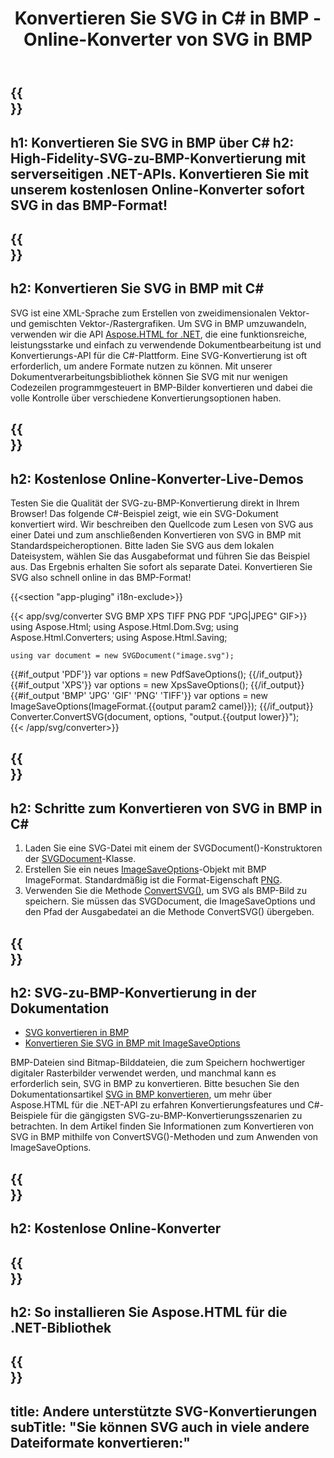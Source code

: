 ﻿---
translation: true
template: /templates/_template-conversion-child.md
title: Konvertieren Sie SVG in C# in BMP - Online-Konverter von SVG in BMP
description: Konvertieren Sie SVG in C# in BMP. Verwenden Sie einfach die Konverter-API innerhalb von ASP.NET oder einer beliebigen .NET-Anwendung. Probieren Sie den Online-SVG-zu-BMP-Konverter kostenlos aus!
url: /net/conversion/svg-to-bmp/
family: html
platformtag: net
feature: conversion
informat: SVG
outformat: BMP
otherformats: PDF XPS GIF JPEG PNG TIFF
---

{{<section banner>}}
---
h1: Konvertieren Sie SVG in BMP über C#
h2: High-Fidelity-SVG-zu-BMP-Konvertierung mit serverseitigen .NET-APIs. Konvertieren Sie mit unserem kostenlosen Online-Konverter sofort SVG in das BMP-Format!
---

{{<section overview>}}
---
h2: Konvertieren Sie SVG in BMP mit C#
---

SVG ist eine XML-Sprache zum Erstellen von zweidimensionalen Vektor- und gemischten Vektor-/Rastergrafiken. Um SVG in BMP umzuwandeln, verwenden wir die API [Aspose.HTML for .NET](https://products.aspose.com/html/net/), die eine funktionsreiche, leistungsstarke und einfach zu verwendende Dokumentbearbeitung ist und Konvertierungs-API für die C#-Plattform. Eine SVG-Konvertierung ist oft erforderlich, um andere Formate nutzen zu können. Mit unserer Dokumentverarbeitungsbibliothek können Sie SVG mit nur wenigen Codezeilen programmgesteuert in BMP-Bilder konvertieren und dabei die volle Kontrolle über verschiedene Konvertierungsoptionen haben.

{{<section demos>}}
---
h2: Kostenlose Online-Konverter-Live-Demos
---

Testen Sie die Qualität der SVG-zu-BMP-Konvertierung direkt in Ihrem Browser! Das folgende C#-Beispiel zeigt, wie ein SVG-Dokument konvertiert wird. Wir beschreiben den Quellcode zum Lesen von SVG aus einer Datei und zum anschließenden Konvertieren von SVG in BMP mit Standardspeicheroptionen. Bitte laden Sie SVG aus dem lokalen Dateisystem, wählen Sie das Ausgabeformat und führen Sie das Beispiel aus. Das Ergebnis erhalten Sie sofort als separate Datei. Konvertieren Sie SVG also schnell online in das BMP-Format!

{{<section "app-pluging" i18n-exclude>}}

{{< app/svg/converter SVG BMP XPS TIFF PNG PDF "JPG|JPEG" GIF>}}
using Aspose.Html;
using Aspose.Html.Dom.Svg;
using Aspose.Html.Converters;
using Aspose.Html.Saving;

    using var document = new SVGDocument("image.svg");
{{#if_output 'PDF'}}
    var options = new PdfSaveOptions();
{{/if_output}}
{{#if_output 'XPS'}}
    var options = new XpsSaveOptions();
{{/if_output}}
{{#if_output 'BMP' 'JPG' 'GIF' 'PNG' 'TIFF'}}
    var options = new ImageSaveOptions(ImageFormat.{{output param2 camel}});
{{/if_output}}
    Converter.ConvertSVG(document, options, "output.{{output lower}}");   
{{< /app/svg/converter>}}


{{<section steps>}}
---
h2: Schritte zum Konvertieren von SVG in BMP in C#
---
1. Laden Sie eine SVG-Datei mit einem der SVGDocument()-Konstruktoren der [SVGDocument](https://apireference.aspose.com/html/net/aspose.html.dom.svg/svgdocument)-Klasse.
1. Erstellen Sie ein neues [ImageSaveOptions](https://apireference.aspose.com/html/net/aspose.html.saving/imagesaveoptions)-Objekt mit BMP ImageFormat. Standardmäßig ist die Format-Eigenschaft [PNG](https://apireference.aspose.com/html/net/aspose.html.rendering.image/imageformat).
1. Verwenden Sie die Methode [ConvertSVG()](https://apireference.aspose.com/html/net/aspose.html.converters.converter/convertsvg/methods/3), um SVG als BMP-Bild zu speichern. Sie müssen das SVGDocument, die ImageSaveOptions und den Pfad der Ausgabedatei an die Methode ConvertSVG() übergeben.




{{<section documentation>}}
---
h2: SVG-zu-BMP-Konvertierung in der Dokumentation
---

  - <a href="https://docs.aspose.com/html/net/converting-between-formats/svg-to-bmp/#convert-svg-to-bmp" target="_blank">SVG konvertieren in BMP</a>
  - <a href="https://docs.aspose.com/html/net/converting-between-formats/svg-to-bmp/#convert-svg-to-bmp-using-imagesaveoptions" target="_blank" >Konvertieren Sie SVG in BMP mit ImageSaveOptions</a>

BMP-Dateien sind Bitmap-Bilddateien, die zum Speichern hochwertiger digitaler Rasterbilder verwendet werden, und manchmal kann es erforderlich sein, SVG in BMP zu konvertieren. Bitte besuchen Sie den Dokumentationsartikel [SVG in BMP konvertieren](https://docs.aspose.com/html/net/converting-between-formats/svg-to-bmp/), um mehr über Aspose.HTML für die .NET-API zu erfahren Konvertierungsfeatures und C#-Beispiele für die gängigsten SVG-zu-BMP-Konvertierungsszenarien zu betrachten. In dem Artikel finden Sie Informationen zum Konvertieren von SVG in BMP mithilfe von ConvertSVG()-Methoden und zum Anwenden von ImageSaveOptions.

{{<section online-converters>}}
---
h2: Kostenlose Online-Konverter
---

{{<section get-started>}}
---
h2: So installieren Sie Aspose.HTML für die .NET-Bibliothek
---

{{<section other-conversions>}}
---
title: Andere unterstützte SVG-Konvertierungen
subTitle: "Sie können SVG auch in viele andere Dateiformate konvertieren:"
---